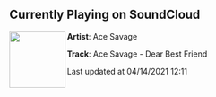 ## Currently Playing on SoundCloud

[<img align="left" width="100" src="https://i1.sndcdn.com/artworks-rOjmRdD0Dy7rOmrM-0JwRnQ-t500x500.jpg">](https://soundcloud.com/ilyacesavage/ace-savage-dear-best-friend)

**Artist**: Ace Savage 

**Track**: Ace Savage - Dear Best Friend

Last updated at 04/14/2021 12:11
